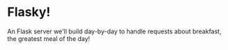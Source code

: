 # Flasky!

An Flask server we'll build day-by-day to handle requests about breakfast, the greatest meal of the day!
